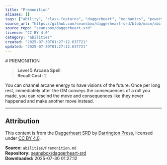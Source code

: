```yaml
---
title: "Premonition"
aliases: []
tags: ["ability", "class-features", "daggerheart", "mechanics", "powers", "reference", "srd", "ttrpg"]
source_url: "https://github.com/seansbox/daggerheart-srd/blob/main/abilities/Premonition.md"
source_repo: "seansbox/daggerheart-srd"
license: "CC BY 4.0"
category: "abilities"
created: "2025-07-30T01:27:12.637721"
updated: "2025-07-30T01:27:12.637721"
---
```


﻿# PREMONITION

> **Level 5 Arcana Spell**  
> **Recall Cost:** 2

You can channel arcane energy to have visions of the future. Once per long rest, immediately after the GM conveys the consequences of a roll you made, you can rescind the move and consequences like they never happened and make another move instead.

---

## Attribution

This content is from the [Daggerheart SRD](https://github.com/seansbox/daggerheart-srd/blob/main/abilities/Premonition.md) by [Darrington Press](https://darringtonpress.com/), licensed under [CC BY 4.0](https://creativecommons.org/licenses/by/4.0/).

**Source:** `abilities/Premonition.md`  
**Repository:** [seansbox/daggerheart-srd](https://github.com/seansbox/daggerheart-srd)  
**Downloaded:** 2025-07-30 01:27:12

